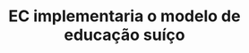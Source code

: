 ---
title: "EC implementaria o modelo de educação suíço"
infoslide: "Na Suiça, as crianças entram na primária aos seis anos e após concluírem esse ciclo de ensino, por volta dos 11 anos, são diferenciados e prosseguem os estudos com base nas suas capacidades de aprendizagem (não restritas a áreas específicas). Os critérios de diferenciação são constituídos pela opinião dos tutores, avaliação contínua, exame final e, possivelmente, a opinião dos pais e da própria criança"
round: "Semis"
weight: 6
videos: []
tags: ['Education']
layout: "motion"
categories: ["motions"]
---